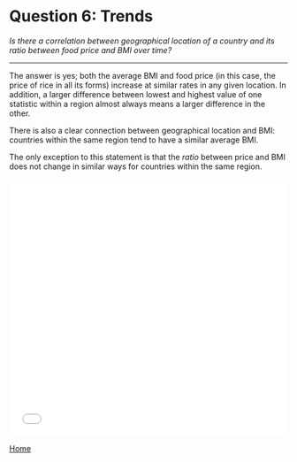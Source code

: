 # Question 6: Trends
*Is there a correlation between geographical location of a country and its ratio between food price and BMI over time?*

<hr>

The answer is yes; both the average BMI and food price (in this case, the price of rice in all its forms) increase at similar rates in any given location. In addition, a larger difference between lowest and highest value of one statistic within a region almost always means a larger difference in the other.

There is also a clear connection between geographical location and BMI: countries within the same region tend to have a similar average BMI.

The only exception to this statement is that the *ratio* between price and BMI does not change in similar ways for countries within the same region.

<iframe src="/DAV/git/Mirka/Rice_vs_BMI_slider.html"
    sandbox="allow-same-origin allow-scripts"
    height="465"
    width="100%"
    max-width="100%"
    scrolling="yes"
    seamless="seamless"
    frameborder="0">
</iframe>

<a href="/DAV/dashboard">Home</a>
